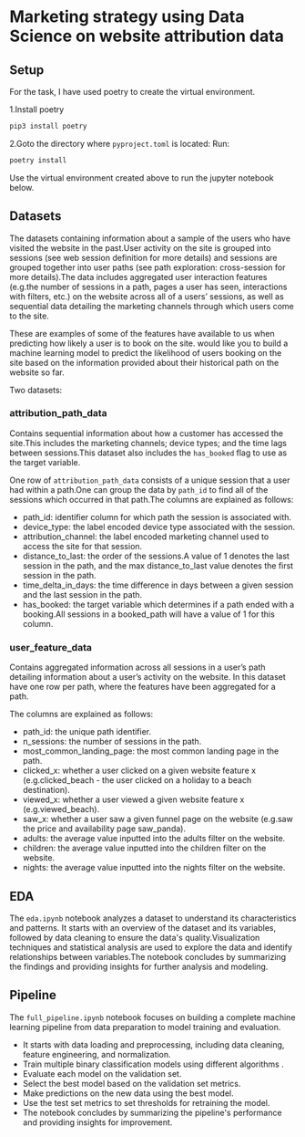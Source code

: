 # Marketing strategy using Data Science on website attribution data

## Setup

For the task, I have used poetry to create the virtual environment.

1.Install poetry

   ```bash
   pip3 install poetry
   ```

2.Goto the directory where `pyproject.toml` is located:
Run:

   ```bash
   poetry install
   ```

Use the virtual environment created above to run the jupyter notebook below.

## Datasets

The datasets containing information about a sample of the users who have visited the website in the past.User activity on the site is grouped into sessions (see web session definition for more details) and sessions are grouped together into user paths (see path exploration: cross-session for more details).The data includes aggregated user interaction features (e.g.the number of sessions in a path, pages a user has seen, interactions with filters, etc.) on the website across all of a users’ sessions, as well as sequential data detailing the marketing channels through which users come to the site.

These are examples of some of the features  have available to us when predicting how likely a user is to book on the site. would like you to build a machine learning model to predict the likelihood of users booking on the site based on the information provided about their historical path on the website so far.

Two datasets:

### attribution_path_data

Contains sequential information about how a customer has accessed the site.This includes the marketing channels; device types; and the time lags between sessions.This dataset also includes the `has_booked` flag to use as the target variable.

One row of `attribution_path_data` consists of a unique session that a user had within a path.One can group the data by `path_id` to find all of the sessions which occurred in that path.The columns are explained as follows:

- path_id: identifier column for which path the session is associated with.
- device_type: the label encoded device type associated with the session.
- attribution_channel: the label encoded marketing channel used to access the site for that session.
- distance_to_last: the order of the sessions.A value of 1 denotes the last session in the path, and the max distance_to_last value denotes the first session in the path.
- time_delta_in_days: the time difference in days between a given session and the last session in the path.
- has_booked: the target variable which determines if a path ended with a booking.All sessions in a booked_path will have a value of 1 for this column.

### user_feature_data

Contains aggregated information across all sessions in a user’s path detailing information about a user’s activity on the website. In this dataset  have one row per path, where the features have been aggregated for a path.

The columns are explained as follows:

- path_id: the unique path identifier.
- n_sessions: the number of sessions in the path.
- most_common_landing_page: the most common landing page in the path.
- clicked_x: whether a user clicked on a given website feature x (e.g.clicked_beach - the user clicked on a holiday to a beach destination).
- viewed_x: whether a user viewed a given website feature x (e.g.viewed_beach).
- saw_x: whether a user saw a given funnel page on the website (e.g.saw the price and availability page saw_panda).
- adults: the average value inputted into the adults filter on the website.
- children: the average value inputted into the children filter on the website.
- nights: the average value inputted into the nights filter on the website.

## EDA

The `eda.ipynb` notebook analyzes a dataset to understand its characteristics and patterns. It starts with an overview of the dataset and its variables, followed by data cleaning to ensure the data's quality.Visualization techniques and statistical analysis are used to explore the data and identify relationships between variables.The notebook concludes by summarizing the findings and providing insights for further analysis and modeling.

## Pipeline

The `full_pipeline.ipynb` notebook focuses on building a complete machine learning pipeline from data preparation to model training and evaluation.

- It starts with data loading and preprocessing, including data cleaning, feature engineering, and normalization.
- Train multiple binary classification models using different algorithms .
- Evaluate each model on the validation set.
- Select the best model based on the validation set metrics.
- Make predictions on the new data using the best model.
- Use the test set metrics to set thresholds for retraining the model.
- The notebook concludes by summarizing the pipeline's performance and providing insights for improvement.
